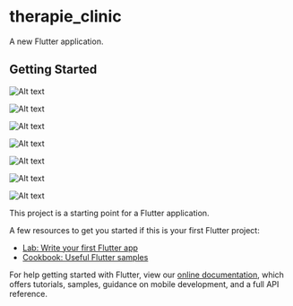 # therapie_clinic

A new Flutter application.

## Getting Started

![Alt text](https://github.com/aditidw/therapie-clinic/blob/master/assets/images/Screenshot_20210316-122027.jpg)

![Alt text](https://github.com/aditidw/therapie-clinic/blob/master/assets/images/Screenshot_20210316-122031.jpg)

![Alt text](https://github.com/aditidw/therapie-clinic/blob/master/assets/images/Screenshot_20210316-122041.jpg)

![Alt text](https://github.com/aditidw/therapie-clinic/blob/master/assets/images/Screenshot_20210316-122048.jpg)

![Alt text](https://github.com/aditidw/therapie-clinic/blob/master/assets/images/Screenshot_20210316-122052.jpg)

![Alt text](https://github.com/aditidw/therapie-clinic/blob/master/assets/images/Screenshot_20210316-122055.jpg)

![Alt text](https://github.com/aditidw/therapie-clinic/blob/master/assets/images/Screenshot_20210316-122103.jpg)

This project is a starting point for a Flutter application.

A few resources to get you started if this is your first Flutter project:

- [Lab: Write your first Flutter app](https://flutter.dev/docs/get-started/codelab)
- [Cookbook: Useful Flutter samples](https://flutter.dev/docs/cookbook)

For help getting started with Flutter, view our
[online documentation](https://flutter.dev/docs), which offers tutorials,
samples, guidance on mobile development, and a full API reference.

